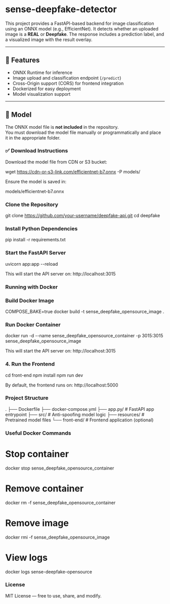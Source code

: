 # sense-deepfake-detector

This project provides a FastAPI-based backend for image classification using an ONNX model (e.g., EfficientNet). It detects whether an uploaded image is a **REAL** or **Deepfake**. The response includes a prediction label, and a visualized image with the result overlay.

---

## 🔧 Features

- ONNX Runtime for inference
- Image upload and classification endpoint (`/predict`)
- Cross-Origin support (CORS) for frontend integration
- Dockerized for easy deployment
- Model visualization support

---

## 🧠 Model

The ONNX model file is **not included** in the repository.  
You must download the model file manually or programmatically and place it in the appropriate folder.

### ✅ Download Instructions

Download the model file from CDN or S3 bucket:

wget https://cdn-or-s3-link.com/efficientnet-b7.onnx -P models/

Ensure the model is saved in:

models/efficientnet-b7.onnx

### Clone the Repository

git clone https://github.com/your-username/deepfake-api.git
cd deepfake

### Install Python Dependencies
pip install -r requirements.txt

### Start the FastAPI Server
uvicorn app:app --reload

This will start the API server on:
http://localhost:3015


### Running with Docker
### Build Docker Image
COMPOSE_BAKE=true docker build -t sense_deepfake_opensource_image .

### Run Docker Container
docker run -d --name sense_deepfake_opensource_container -p 3015:3015 sense_deepfake_opensource_image

This will start the API server on:
http://localhost:3015


### 4. Run the Frontend

cd front-end
npm install
npm run dev

By default, the frontend runs on:
http://localhost:5000


### Project Structure
.
├── Dockerfile
├── docker-compose.yml
├── app.py/              # FastAPI app entrypoint
├── src/                 # Anti-spoofing model logic
├── resources/           # Pretrained model files
└── front-end/           # Frontend application (optional)


### Useful Docker Commands

# Stop container
docker stop sense_deepfake_opensource_container

# Remove container
docker rm -f sense_deepfake_opensource_container

# Remove image
docker rmi -f sense_deepfake_opensource_image

# View logs
docker logs sense-deepfake-opensource


### License
MIT License — free to use, share, and modify.



